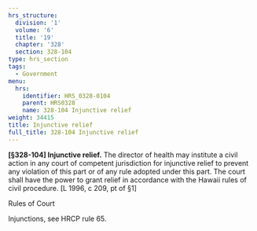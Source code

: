 ```yaml
---
hrs_structure:
  division: '1'
  volume: '6'
  title: '19'
  chapter: '328'
  section: 328-104
type: hrs_section
tags:
  - Government
menu:
  hrs:
    identifier: HRS_0328-0104
    parent: HRS0328
    name: 328-104 Injunctive relief
weight: 34415
title: Injunctive relief
full_title: 328-104 Injunctive relief
---
```

**[§328-104] Injunctive relief.** The director of health may institute a civil action in any court of competent jurisdiction for injunctive relief to prevent any violation of this part or of any rule adopted under this part. The court shall have the power to grant relief in accordance with the Hawaii rules of civil procedure. [L 1996, c 209, pt of §1]

Rules of Court

Injunctions, see HRCP rule 65.